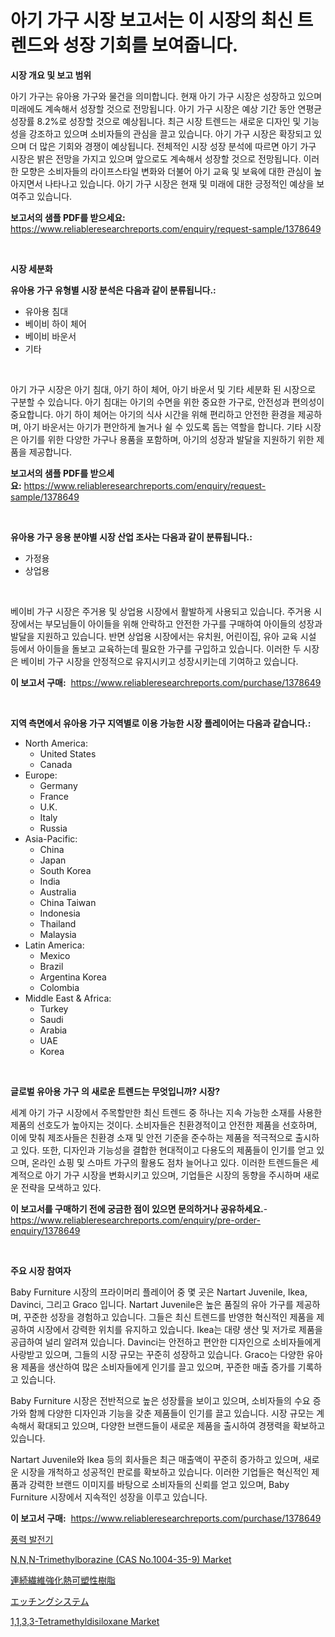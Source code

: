 <p><h1>아기 가구 시장 보고서는 이 시장의 최신 트렌드와 성장 기회를 보여줍니다.</h1></p><p><strong>시장 개요 및 보고 범위</strong></p>
<p><p>아기 가구는 유아용 가구와 물건을 의미합니다. 현재 아기 가구 시장은 성장하고 있으며 미래에도 계속해서 성장할 것으로 전망됩니다. 아기 가구 시장은 예상 기간 동안 연평균 성장률 8.2%로 성장할 것으로 예상됩니다. 최근 시장 트렌드는 새로운 디자인 및 기능성을 강조하고 있으며 소비자들의 관심을 끌고 있습니다. 아기 가구 시장은 확장되고 있으며 더 많은 기회와 경쟁이 예상됩니다. 전체적인 시장 성장 분석에 따르면 아기 가구 시장은 밝은 전망을 가지고 있으며 앞으로도 계속해서 성장할 것으로 전망됩니다. 이러한 모향은 소비자들의 라이프스타일 변화와 더불어 아기 교육 및 보육에 대한 관심이 높아지면서 나타나고 있습니다. 아기 가구 시장은 현재 및 미래에 대한 긍정적인 예상을 보여주고 있습니다.</p></p>
<p><strong>보고서의 샘플 PDF를 받으세요:</strong> <a href="https://www.reliableresearchreports.com/enquiry/request-sample/1378649">https://www.reliableresearchreports.com/enquiry/request-sample/1378649</a></p>
<p>&nbsp;</p>
<p><strong>시장 세분화</strong></p>
<p><strong>유아용 가구 유형별 시장 분석은 다음과 같이 분류됩니다.:</strong></p>
<p><ul><li>유아용 침대</li><li>베이비 하이 체어</li><li>베이비 바운서</li><li>기타</li></ul></p>
<p>&nbsp;</p>
<p><p>아기 가구 시장은 아기 침대, 아기 하이 체어, 아기 바운서 및 기타 세분화 된 시장으로 구분할 수 있습니다. 아기 침대는 아기의 수면을 위한 중요한 가구로, 안전성과 편의성이 중요합니다. 아기 하이 체어는 아기의 식사 시간을 위해 편리하고 안전한 환경을 제공하며, 아기 바운서는 아기가 편안하게 놀거나 쉴 수 있도록 돕는 역할을 합니다. 기타 시장은 아기를 위한 다양한 가구나 용품을 포함하며, 아기의 성장과 발달을 지원하기 위한 제품을 제공합니다.</p></p>
<p><strong>보고서의 샘플 PDF를 받으세요:</strong>&nbsp;<a href="https://www.reliableresearchreports.com/enquiry/request-sample/1378649">https://www.reliableresearchreports.com/enquiry/request-sample/1378649</a></p>
<p>&nbsp;</p>
<p><strong> 유아용 가구 응용 분야별 시장 산업 조사는 다음과 같이 분류됩니다.:</strong></p>
<p><ul><li>가정용</li><li>상업용</li></ul></p>
<p>&nbsp;</p>
<p><p>베이비 가구 시장은 주거용 및 상업용 시장에서 활발하게 사용되고 있습니다. 주거용 시장에서는 부모님들이 아이들을 위해 안락하고 안전한 가구를 구매하여 아이들의 성장과 발달을 지원하고 있습니다. 반면 상업용 시장에서는 유치원, 어린이집, 유아 교육 시설 등에서 아이들을 돌보고 교육하는데 필요한 가구를 구입하고 있습니다. 이러한 두 시장은 베이비 가구 시장을 안정적으로 유지시키고 성장시키는데 기여하고 있습니다.</p></p>
<p><strong>이 보고서 구매:</strong>&nbsp; <a href="https://www.reliableresearchreports.com/purchase/1378649">https://www.reliableresearchreports.com/purchase/1378649</a></p>
<p>&nbsp;</p>
<p><strong>지역 측면에서 유아용 가구 지역별로 이용 가능한 시장 플레이어는 다음과 같습니다.:</strong></p>
<p><ul>
    <li>
        North America:
        <ul>
            <li>United States</li>
            <li>Canada</li>
        </ul>
    </li>
    <li>
        Europe:
        <ul>
            <li>Germany</li>
            <li>France</li>
            <li>U.K.</li>
            <li>Italy</li>
            <li>Russia</li>
        </ul>
    </li>
    <li>
        Asia-Pacific:
        <ul>
            <li>China</li>
            <li>Japan</li>
            <li>South Korea</li>
            <li>India</li>
            <li>Australia</li>
            <li>China Taiwan</li>
            <li>Indonesia</li>
            <li>Thailand</li>
            <li>Malaysia</li>
        </ul>
    </li>
    <li>
        Latin America:
        <ul>
            <li>Mexico</li>
            <li>Brazil</li>
            <li>Argentina Korea</li>
            <li>Colombia</li>
        </ul>
    </li>
    <li>
        Middle East & Africa:
        <ul>
            <li>Turkey</li>
            <li>Saudi</li>
            <li>Arabia</li>
            <li>UAE</li>
            <li>Korea</li>
        </ul>
    </li>
    </ul></p>
<p>&nbsp;</p>
<p><strong>글로벌 유아용 가구 의 새로운 트렌드는 무엇입니까? 시장?</strong></p>
<p><p>세계 아기 가구 시장에서 주목할만한 최신 트렌드 중 하나는 지속 가능한 소재를 사용한 제품의 선호도가 높아지는 것이다. 소비자들은 친환경적이고 안전한 제품을 선호하며, 이에 맞춰 제조사들은 친환경 소재 및 안전 기준을 준수하는 제품을 적극적으로 출시하고 있다. 또한, 디자인과 기능성을 결합한 현대적이고 다용도의 제품들이 인기를 얻고 있으며, 온라인 쇼핑 및 스마트 가구의 활용도 점차 늘어나고 있다. 이러한 트렌드들은 세계적으로 아기 가구 시장을 변화시키고 있으며, 기업들은 시장의 동향을 주시하며 새로운 전략을 모색하고 있다.</p></p>
<p><strong>이 보고서를 구매하기 전에 궁금한 점이 있으면 문의하거나 공유하세요.</strong>- <a href="https://www.reliableresearchreports.com/enquiry/pre-order-enquiry/1378649">https://www.reliableresearchreports.com/enquiry/pre-order-enquiry/1378649</a></p>
<p>&nbsp;</p>
<p><strong>주요 시장 참여자</strong></p>
<p><p>Baby Furniture 시장의 프라이머리 플레이어 중 몇 곳은 Nartart Juvenile, Ikea, Davinci, 그리고 Graco 입니다. Nartart Juvenile은 높은 품질의 유아 가구를 제공하며, 꾸준한 성장을 경험하고 있습니다. 그들은 최신 트렌드를 반영한 혁신적인 제품을 제공하여 시장에서 강력한 위치를 유지하고 있습니다. Ikea는 대량 생산 및 저가로 제품을 공급하여 널리 알려져 있습니다. Davinci는 안전하고 편안한 디자인으로 소비자들에게 사랑받고 있으며, 그들의 시장 규모는 꾸준히 성장하고 있습니다. Graco는 다양한 유아용 제품을 생산하여 많은 소비자들에게 인기를 끌고 있으며, 꾸준한 매출 증가를 기록하고 있습니다.</p><p>Baby Furniture 시장은 전반적으로 높은 성장률을 보이고 있으며, 소비자들의 수요 증가와 함께 다양한 디자인과 기능을 갖춘 제품들이 인기를 끌고 있습니다. 시장 규모는 계속해서 확대되고 있으며, 다양한 브랜드들이 새로운 제품을 출시하여 경쟁력을 확보하고 있습니다.</p><p>Nartart Juvenile와 Ikea 등의 회사들은 최근 매출액이 꾸준히 증가하고 있으며, 새로운 시장을 개척하고 성공적인 판로를 확보하고 있습니다. 이러한 기업들은 혁신적인 제품과 강력한 브랜드 이미지를 바탕으로 소비자들의 신뢰를 얻고 있으며, Baby Furniture 시장에서 지속적인 성장을 이루고 있습니다.</p></p>
<p><strong>이 보고서 구매:</strong>&nbsp;&nbsp;<a href="https://www.reliableresearchreports.com/purchase/1378649">https://www.reliableresearchreports.com/purchase/1378649</a></p>
<p><p><a href="https://github.com/akzkkws047661437/Market-Research-Report-List-1/blob/main/5686553676.md">풍력 발전기</a></p><p><a href="https://issuu.com/reportprime-2/docs/nnn-trimethylborazine-cas-no1004-35-9-market-size-">N,N,N-Trimethylborazine (CAS No.1004-35-9) Market</a></p><p><a href="https://github.com/wkuactfdzwizk06/Market-Research-Report-List-1/blob/main/6049133984.md">連続繊維強化熱可塑性樹脂</a></p><p><a href="https://github.com/lrlmopnhwd79300/Market-Research-Report-List-1/blob/main/2928622985.md">エッチングシステム</a></p><p><a href="https://issuu.com/reportprime-2/docs/1133-tetramethyldisiloxane-market-size-2030.pptx">1,1,3,3-Tetramethyldisiloxane Market</a></p></p>
